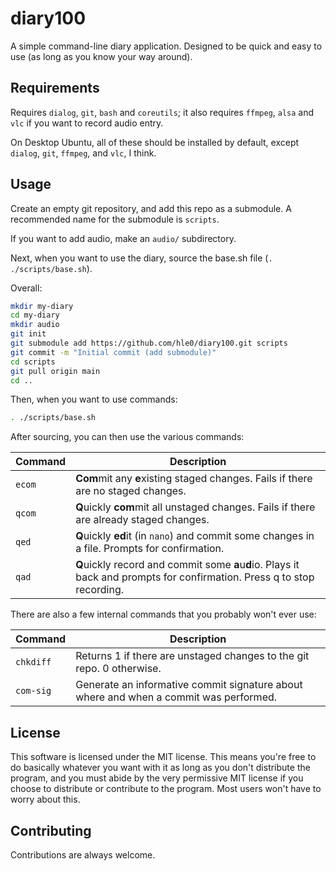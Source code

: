 # diary100

A simple command-line diary application. Designed to be quick and easy to use (as long as you know your way around).

## Requirements

Requires `dialog`, `git`, `bash` and `coreutils`; it also requires `ffmpeg`, `alsa` and `vlc` if you want to record audio entry.

On Desktop Ubuntu, all of these should be installed by default, except `dialog`, `git`, `ffmpeg`, and `vlc`, I think.

## Usage

Create an empty git repository, and add this repo as a submodule. A recommended name for the submodule is `scripts`.

If you want to add audio, make an `audio/` subdirectory.

Next, when you want to use the diary, source the base.sh file (`. ./scripts/base.sh`).

Overall:

```sh
mkdir my-diary
cd my-diary
mkdir audio
git init
git submodule add https://github.com/hle0/diary100.git scripts
git commit -m "Initial commit (add submodule)"
cd scripts
git pull origin main
cd ..
```

Then, when you want to use commands:

```sh
. ./scripts/base.sh
```

After sourcing, you can then use the various commands:

| Command | Description |
|---------|-------------|
| `ecom`  | **Com**mit any **e**xisting staged changes. Fails if there are no staged changes. |
| `qcom`  | **Q**uickly **com**mit all unstaged changes. Fails if there are already staged changes. |
| `qed`   | **Q**uickly **ed**it (in `nano`) and commit some changes in a file. Prompts for confirmation. |
| `qad`   | **Q**uickly record and commit some **a**u**d**io. Plays it back and prompts for confirmation. Press q to stop recording. |

There are also a few internal commands that you probably won't ever use:

| Command   | Description |
|-----------|-------------|
| `chkdiff` | Returns 1 if there are unstaged changes to the git repo. 0 otherwise. |
| `com-sig` | Generate an informative commit signature about where and when a commit was performed. |


## License

This software is licensed under the MIT license. This means you're free to do basically whatever you want with it as long as you don't distribute the program, and you must abide by the very permissive MIT license if you choose to distribute or contribute to the program. Most users won't have to worry about this.

## Contributing

Contributions are always welcome.